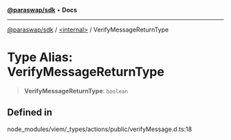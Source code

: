 [**@paraswap/sdk**](../../README.md) • **Docs**

***

[@paraswap/sdk](../../globals.md) / [\<internal\>](../README.md) / VerifyMessageReturnType

# Type Alias: VerifyMessageReturnType

> **VerifyMessageReturnType**: `boolean`

## Defined in

node\_modules/viem/\_types/actions/public/verifyMessage.d.ts:18
